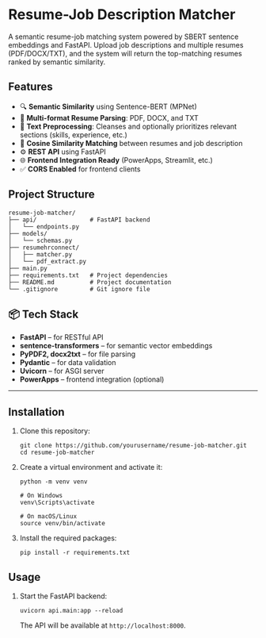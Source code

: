 # Resume-Job Description Matcher

A semantic resume-job matching system powered by SBERT sentence embeddings and FastAPI. Upload job descriptions and multiple resumes (PDF/DOCX/TXT), and the system will return the top-matching resumes ranked by semantic similarity.

## Features

- 🔍 **Semantic Similarity** using Sentence-BERT (MPNet)
- 📄 **Multi-format Resume Parsing**: PDF, DOCX, and TXT
- 🧹 **Text Preprocessing**: Cleanses and optionally prioritizes relevant sections (skills, experience, etc.)
- 🧠 **Cosine Similarity Matching** between resumes and job description
- ⚙️ **REST API** using FastAPI
- 🌐 **Frontend Integration Ready** (PowerApps, Streamlit, etc.)
- ✅ **CORS Enabled** for frontend clients

## Project Structure

```
resume-job-matcher/
├── api/               # FastAPI backend
│   └── endpoints.py
├── models/
│   └── schemas.py 
├── resumehrconnect/
│   ├── matcher.py
│   └── pdf_extract.py
├── main.py
├── requirements.txt   # Project dependencies
├── README.md          # Project documentation
└── .gitignore         # Git ignore file
```
## 📦 Tech Stack

- **FastAPI** – for RESTful API
- **sentence-transformers** – for semantic vector embeddings
- **PyPDF2, docx2txt** – for file parsing
- **Pydantic** – for data validation
- **Uvicorn** – for ASGI server
- **PowerApps** – frontend integration (optional)

---
## Installation

1. Clone this repository:
   ```
   git clone https://github.com/yourusername/resume-job-matcher.git
   cd resume-job-matcher
   ```

2. Create a virtual environment and activate it:
   ```
   python -m venv venv
   
   # On Windows
   venv\Scripts\activate
   
   # On macOS/Linux
   source venv/bin/activate
   ```

3. Install the required packages:
   ```
   pip install -r requirements.txt
   ```

## Usage

1. Start the FastAPI backend:
   ```
   uvicorn api.main:app --reload
   ```
   The API will be available at `http://localhost:8000`.

